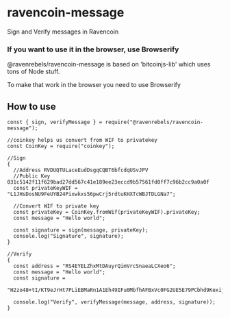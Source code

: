 # ravencoin-message

Sign and Verify messages in Ravencoin

### If you want to use it in the browser, use Browserify

@ravenrebels/ravencoin-message is based on 'bitcoinjs-lib' which uses tons of Node stuff.

To make that work in the browser you need to use Browserify

## How to use

```
const { sign, verifyMessage } = require("@ravenrebels/ravencoin-message");

//coinkey helps us convert from WIF to privatekey
const CoinKey = require("coinkey");

//Sign
{
  //Address RVDUQTULaceEudDsgqCQBT6bfcdqUSvJPV
  //Public Key 031c5142f11f629bad27dd567c41e189ee23eccd9b57561fd0ff7c96b2cc9a0a0f
  const privateKeyWIF = "L1JHsDosNU9FeUYB24Pixwkxs56pwCrj5rdtuKHXTcWBJTDLGNa7";

  //Convert WIF to private key
  const privateKey = CoinKey.fromWif(privateKeyWIF).privateKey;
  const message = "Hello world";

  const signature = sign(message, privateKey);
  console.log("Signature", signature);
}

//Verify
{
  const address = "RS4EYELZhxMtDAuyrQimVrcSnaeaLCXeo6";
  const message = "Hello world";
  const signature =
    "H2zo48+tI/KT9eJrHt7PLiEBMaRn1A1Eh49IFu0MbfhAFBxVc0FG2UE5E79PCbhd9KexijsQxYvNM6AsVn9EAEo=";

  console.log("Verify", verifyMessage(message, address, signature));
}

```

